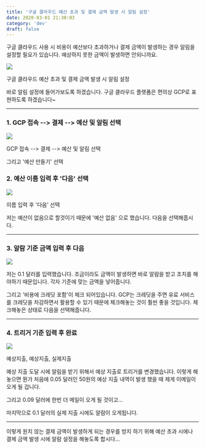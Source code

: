```yaml
---
title: '구글 클라우드 예산 초과 및 결제 금액 발생 시 알림 설정'
date: 2020-03-01 21:30:03
category: 'dev'
draft: false
---
```


구글 클라우드 사용 시 비용이 예산보다 초과하거나 결제 금액이 발생하는 경우 알림을 설정할 필요가 있습니다. 예상하지 못한 금액이 발생하면 안되니까요. 

![](https://blog.kakaocdn.net/dn/bCcPjT/btqClygcr7J/P2w3oVcax0AtxFSLeWMmy0/img.png)

구글 클라우드 예산 초과 및 결제 금액 발생 시 알림 설정

바로 알림 설정에 들어가보도록 하겠습니다. 구글 클라우드 플랫폼은 편의상 GCP로 표현하도록 하겠습니다~

* * *

### **1\. GCP 접속 --> 결제 --> 예산 및 알림 선택**

![](https://blog.kakaocdn.net/dn/be50lw/btqCqNJXWPM/Wj5cogTHGUv7w0Pl6Aqy7k/img.png)

GCP 접속 --> 결제 --> 예산 및 알림 선택

그리고 '예산 만들기' 선택

### **2\. 예산 이름 입력 후 '다음' 선택**

![](https://blog.kakaocdn.net/dn/bnlaQw/btqCrO2GBw0/QWlV9ThdZkZlUunIGZDtNK/img.png)

이름 입력 후 '다음' 선택

저는 예산이 없음으로 할것이기 때문에 '예산 없음' 으로 했습니다. 다음을 선택해줍시다. 

* * *

### **3\. 알람 기준 금액 입력 후 다음**

![](https://blog.kakaocdn.net/dn/b4WDBi/btqCpPOLyxh/khIiwgtfmejSGFcxIZlGp0/img.png)

저는 0.1 달러를 입력했습니다. 조금이라도 금액이 발생하면 바로 알람을 받고 조치를 해야하기 때문입니다. 각자 기준에 맞는 금액을 넣어줍니다. 

그리고 '비용에 크레딧 포함'이 체크 되어있습니다. GCP는 크레딧을 주면 유료 서비스를 크레딧을 차감하면서 활용할 수 있기 때문에 체크해놓는 것이 훨씬 좋을 것입니다. 체크해놓은 상태로 다음을 선택해줍니다. 

* * *

### **4\. 트리거 기준 입력 후 완료**

![](https://blog.kakaocdn.net/dn/lYy60/btqCpPVwB6Y/yEdEPm3QDAKw5e7gYnWDak/img.png)

예상지출, 예상지출, 실제지출

예상 지출 도달 시에 알림을 받기 위해서 예상 지출로 트리거를 변경했습니다. 이렇게 해놓으면 뭔가 처음에 0.05 달러인 50원의 예상 지출 내역이 발생 했을 때 제게 이메일이 오게 될 겁니다. 

그리고 0.09 달러에 한번 더 메일이 오게 될 것이고...

마지막으로 0.1 달러의 실제 지출 시에도 알람이 오게됩니다. 

* * *

이렇게 원치 않는 결제 금액이 발생하게 되는 경우를 방지 하기 위해 예산 초과 시에나 결제 금액 발생 시에 알람 설정을 해놓도록 합시다...
